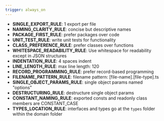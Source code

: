 ```yaml
---
trigger: always_on
---
```


- **SINGLE_EXPORT_RULE**: 1 export per file
- **NAMING_CLARITY_RULE**: concise but descriptive names
- **PACKAGE_FIRST_RULE**: prefer packages over code
- **UNIT_TEST_RULE**: write unit tests for functionality
- **CLASS_PREFERENCE_RULE**: prefer classes over functions
- **WHITESPACE_READABILITY_RULE**: Use whitespace for readability except in JSON structures
- **INDENTATION_RULE**: 4 spaces indent
- **LINE_LENGTH_RULE**: max line length: 120
- **RECORD_PROGRAMMING_RULE**: prefer record-based programming
- **FILENAME_PATTERN_RULE**: filename pattern: [file-name].[file-type].ts
- **SINGLE_OBJECT_PARAMS_RULE**: single object params named "options"
- **DESTRUCTURING_RULE**: destructure single object params
- **CONSTANT_NAMING_RULE**: exported consts and readonly class members are CONSTANT_CASE
- **TYPES_LOCATION_RULE**: interfaces and types go at the `types` folder within the domain folder